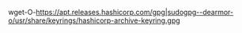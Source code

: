 wget-O-https://apt.releases.hashicorp.com/gpg|sudogpg--dearmor-o/usr/share/keyrings/hashicorp-archive-keyring.gpg
